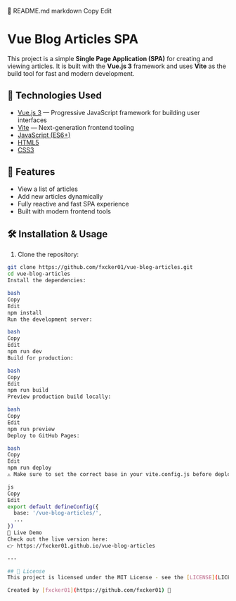 📄 README.md
markdown
Copy
Edit

# Vue Blog Articles SPA

This project is a simple **Single Page Application (SPA)** for creating and viewing articles. It is built with the **Vue.js 3** framework and uses **Vite** as the build tool for fast and modern development.

## 🔧 Technologies Used

- [Vue.js 3](https://vuejs.org/) — Progressive JavaScript framework for building user interfaces
- [Vite](https://vitejs.dev/) — Next-generation frontend tooling
- [JavaScript (ES6+)](https://developer.mozilla.org/en-US/docs/Web/JavaScript)
- [HTML5](https://developer.mozilla.org/en-US/docs/Web/Guide/HTML/HTML5)
- [CSS3](https://developer.mozilla.org/en-US/docs/Web/CSS)

## 🚀 Features

- View a list of articles
- Add new articles dynamically
- Fully reactive and fast SPA experience
- Built with modern frontend tools

## 🛠️ Installation & Usage

1. Clone the repository:

```bash
git clone https://github.com/fxcker01/vue-blog-articles.git
cd vue-blog-articles
Install the dependencies:

bash
Copy
Edit
npm install
Run the development server:

bash
Copy
Edit
npm run dev
Build for production:

bash
Copy
Edit
npm run build
Preview production build locally:

bash
Copy
Edit
npm run preview
Deploy to GitHub Pages:

bash
Copy
Edit
npm run deploy
⚠️ Make sure to set the correct base in your vite.config.js before deploying:

js
Copy
Edit
export default defineConfig({
  base: '/vue-blog-articles/',
  ...
})
🔗 Live Demo
Check out the live version here:
👉 https://fxcker01.github.io/vue-blog-articles

---

## 📄 License
This project is licensed under the MIT License - see the [LICENSE](LICENSE) file for details.

Created by [fxcker01](https://github.com/fxcker01) 🖤
